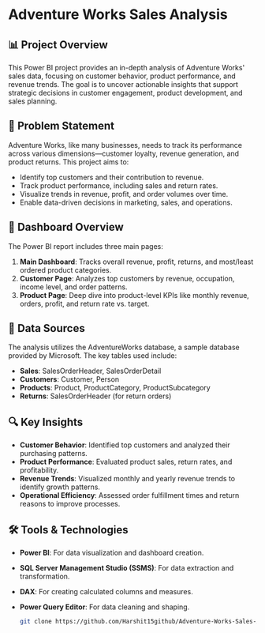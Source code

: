 # Adventure Works Sales Analysis

## 📊 Project Overview

This Power BI project provides an in-depth analysis of Adventure Works' sales data, focusing on customer behavior, product performance, and revenue trends. The goal is to uncover actionable insights that support strategic decisions in customer engagement, product development, and sales planning.

## 🧩 Problem Statement

Adventure Works, like many businesses, needs to track its performance across various dimensions—customer loyalty, revenue generation, and product returns. This project aims to:

- Identify top customers and their contribution to revenue.
- Track product performance, including sales and return rates.
- Visualize trends in revenue, profit, and order volumes over time.
- Enable data-driven decisions in marketing, sales, and operations.


## 🧠 Dashboard Overview

The Power BI report includes three main pages:

1. **Main Dashboard**: Tracks overall revenue, profit, returns, and most/least ordered product categories.
2. **Customer Page**: Analyzes top customers by revenue, occupation, income level, and order patterns.
3. **Product Page**: Deep dive into product-level KPIs like monthly revenue, orders, profit, and return rate vs. target.

## 🔧 Data Sources

The analysis utilizes the AdventureWorks database, a sample database provided by Microsoft. The key tables used include:

- **Sales**: SalesOrderHeader, SalesOrderDetail
- **Customers**: Customer, Person
- **Products**: Product, ProductCategory, ProductSubcategory
- **Returns**: SalesOrderHeader (for return orders)

## 🔍 Key Insights

- **Customer Behavior**: Identified top customers and analyzed their purchasing patterns.
- **Product Performance**: Evaluated product sales, return rates, and profitability.
- **Revenue Trends**: Visualized monthly and yearly revenue trends to identify growth patterns.
- **Operational Efficiency**: Assessed order fulfillment times and return reasons to improve processes.

## 🛠️ Tools & Technologies

- **Power BI**: For data visualization and dashboard creation.
- **SQL Server Management Studio (SSMS)**: For data extraction and transformation.
- **DAX**: For creating calculated columns and measures.
- **Power Query Editor**: For data cleaning and shaping.

   ```bash
   git clone https://github.com/Harshit15github/Adventure-Works-Sales-Analysis.git
